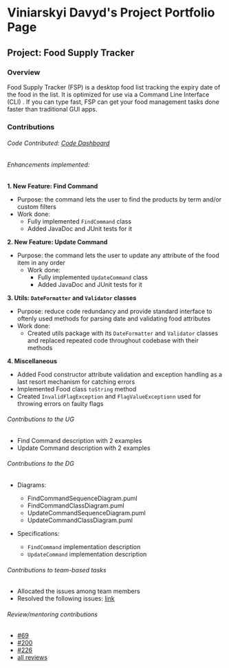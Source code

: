 # Viniarskyi Davyd's Project Portfolio Page
## Project: Food Supply Tracker

### Overview
Food Supply Tracker (FSP) is a desktop food list tracking the expiry date of the food in the list.
It is optimized for use via a Command Line Interface (CLI) .
If you can type fast, FSP can get your food management tasks done faster than traditional GUI apps.

### Contributions
###### Code Contributed: [Code Dashboard](https://nus-cs2113-ay2223s2.github.io/tp-dashboard/?search=David&sort=groupTitle&sortWithin=title&timeframe=commit&mergegroup=&groupSelect=groupByRepos&breakdown=true&checkedFileTypes=docs~functional-code~test-code~other&since=2023-02-17&tabOpen=true&tabType=authorship&tabAuthor=DavidVin357&tabRepo=AY2223S2-CS2113-W13-3%2Ftp%5Bmaster%5D&authorshipIsMergeGroup=false&authorshipFileTypes=docs~functional-code~test-code&authorshipIsBinaryFileTypeChecked=false&authorshipIsIgnoredFilesChecked=false)

###### Enhancements implemented:
**1. New Feature: Find Command**
* Purpose: the command lets the user to find the products by term and/or custom filters
* Work done:
  * Fully implemented `FindCommand` class 
  * Added JavaDoc and JUnit tests for it

**2. New Feature: Update Command**
* Purpose: the command lets the user to update any attribute of the food item in any order 
  * Work done:
    * Fully implemented `UpdateCommand` class 
    * Added JavaDoc and JUnit tests for it
   
**3. Utils: `DateFormatter` and `Validator` classes**
* Purpose: reduce code redundancy and provide standard interface to oftenly used methods for parsing date and validating food attributes 
* Work done:
    * Created utils package with its `DateFormatter` and `Validator` classes and replaced repeated code throughout codebase with their methods

**4. Miscellaneous**
* Added Food constructor attribute validation and exception handling as a last resort mechanism  for catching errors 
* Implemented Food class `toString` method 
* Created `InvalidFlagException` and `FlagValueExceptionn` used for throwing errors on faulty flags


###### Contributions to the UG
- Find Command description with 2 examples
- Update Command description with 2 examples

###### Contributions to the DG
- Diagrams:
  + FindCommandSequenceDiagram.puml
  + FindCommandClassDiagram.puml
  + UpdateCommandSequenceDiagram.puml
  + UpdateCommandClassDiagram.puml

- Specifications:
  + `FindCommand` implementation description
  + `UpdateCommand` implementation description

###### Contributions to team-based tasks
- Allocated the issues among team members
- Resolved the following issues: [link](https://github.com/AY2223S2-CS2113-W13-3/tp/issues?q=is%3Aissue+assignee%3ADavidVin357+is%3Aclosed)

###### Review/mentoring contributions
- [#69](https://github.com/AY2223S2-CS2113-W13-3/tp/pull/69)
- [#200](https://github.com/AY2223S2-CS2113-W13-3/tp/pull/200)
- [#226](https://github.com/AY2223S2-CS2113-W13-3/tp/pull/226)
- [all reviews](https://github.com/AY2223S2-CS2113-W13-3/tp/pulls?q=is%3Apr+is%3Aclosed+reviewed-by%3A%40me)
